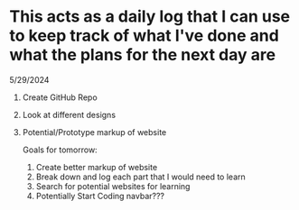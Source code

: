 # This acts as a daily log that I can use to keep track of what I've done and what the plans for the next day are


5/29/2024
1) Create GitHub Repo
2) Look at different designs
3) Potential/Prototype markup of website

    Goals for tomorrow: 
    1) Create better markup of website
    2) Break down and log each part that I would need to learn
    3) Search for potential websites for learning
    4) Potentially Start Coding navbar???